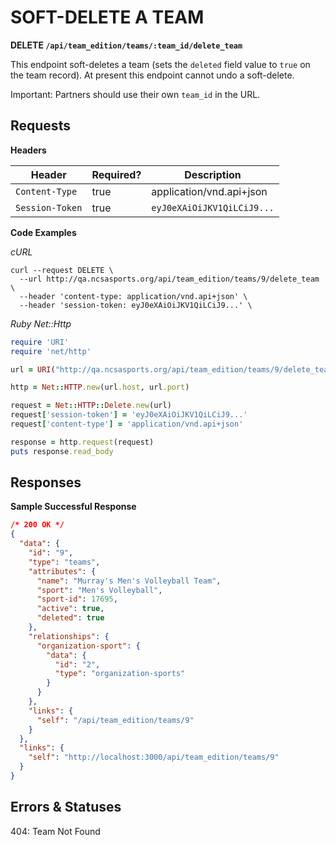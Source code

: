 # SOFT-DELETE A TEAM

**DELETE `/api/team_edition/teams/:team_id/delete_team`**

This endpoint soft-deletes a team (sets the `deleted` field value to `true` on the team record). At present this endpoint cannot undo a soft-delete.

Important: Partners should use their own `team_id` in the URL.

## Requests

**Headers**

| Header          | Required? | Description                |
|-----------------|-----------|----------------------------|
| `Content-Type`  | true      | application/vnd.api+json   |
| `Session-Token` | true      | `eyJ0eXAiOiJKV1QiLCiJ9...` |


**Code Examples**

_cURL_

```shell
curl --request DELETE \
  --url http://qa.ncsasports.org/api/team_edition/teams/9/delete_team \
  --header 'content-type: application/vnd.api+json' \
  --header 'session-token: eyJ0eXAiOiJKV1QiLCiJ9...' \
```


_Ruby Net::Http_

```ruby
require 'URI'
require 'net/http'

url = URI("http://qa.ncsasports.org/api/team_edition/teams/9/delete_team")

http = Net::HTTP.new(url.host, url.port)

request = Net::HTTP::Delete.new(url)
request['session-token'] = 'eyJ0eXAiOiJKV1QiLCiJ9...'
request['content-type'] = 'application/vnd.api+json'

response = http.request(request)
puts response.read_body
```



## Responses

**Sample Successful Response**

```json
/* 200 OK */
{
  "data": {
    "id": "9",
    "type": "teams",
    "attributes": {
      "name": "Murray's Men's Volleyball Team",
      "sport": "Men's Volleyball",
      "sport-id": 17695,
      "active": true,
      "deleted": true
    },
    "relationships": {
      "organization-sport": {
        "data": {
          "id": "2",
          "type": "organization-sports"
        }
      }
    },
    "links": {
      "self": "/api/team_edition/teams/9"
    }
  },
  "links": {
    "self": "http://localhost:3000/api/team_edition/teams/9"
  }
}
```

## Errors & Statuses

404: Team Not Found
